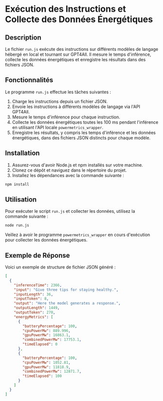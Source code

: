 # Exécution des Instructions et Collecte des Données Énergétiques

## Description

Le fichier `run.js` exécute des instructions sur différents modèles de langage hébergé en local et tournant sur GPT4All.
Il mesure le temps d'inférence, collecte les données énergétiques et enregistre les résultats dans des fichiers JSON.

## Fonctionnalités

Le programme `run.js` effectue les tâches suivantes :

1. Charge les instructions depuis un fichier JSON.
2. Envoie les instructions à différents modèles de langage via l'API GPT4All.
3. Mesure le temps d'inférence pour chaque instruction.
4. Collecte les données énergétiques toutes les 100 ms pendant l'inférence en utilisant l'API locale `powermetrics_wrapper`.
5. Enregistre les résultats, y compris les temps d'inférence et les données énergétiques, dans des fichiers JSON distincts pour chaque modèle.

## Installation

1. Assurez-vous d'avoir Node.js et npm installés sur votre machine.
2. Clonez ce dépôt et naviguez dans le répertoire du projet.
3. Installez les dépendances avec la commande suivante :

```sh
npm install
```

## Utilisation
Pour exécuter le script `run.js` et collecter les données, utilisez la commande suivante :

```sh
node run.js
```

Veillez à avoir le programme `powermetrics_wrapper` en cours d'exécution pour collecter les données énergétiques.

## Exemple de Réponse
Voici un exemple de structure de fichier JSON généré :

```json
[
  {
    "inferenceTime": 2366,
    "input": "Give three tips for staying healthy.",
    "inputLength": 36,
    "inputToken": 8,
    "output": "Here the model generates a response.",
    "outputLength": 1449,
    "outputToken": 270,
    "energyMetrics": [
      {
        "batteryPercentage": 100,
        "cpuPowerMw": 889.996,
        "gpuPowerMw": 16863.1,
        "combinedPowerMw": 17753.1,
        "timeElapsed": 0
      },
      {
        "batteryPercentage": 100,
        "cpuPowerMw": 1052.81,
        "gpuPowerMw": 11818.9,
        "combinedPowerMw": 12871.7,
        "timeElapsed": 100
      }
    ]
  }
]
```